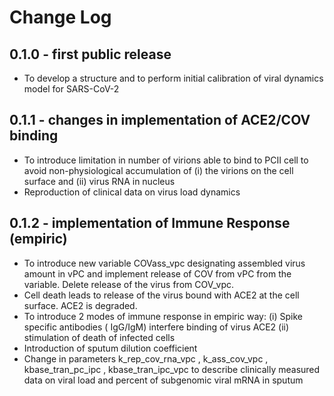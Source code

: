 # Change Log

## 0.1.0 - first public release

- To develop a structure and to perform initial calibration of viral dynamics model for SARS-CoV-2

## 0.1.1 - changes in implementation of ACE2/COV binding
 - To introduce limitation in number of virions able to bind to PCII cell to avoid non-physiological accumulation of (i) the virions on the cell surface and (ii) virus RNA in nucleus
 - Reproduction of clinical data on virus load dynamics

## 0.1.2 - implementation of Immune Response (empiric)
 - To introduce new variable COVass_vpc designating assembled virus amount in vPC and implement release of COV from vPC from the variable. Delete release of the virus from COV_vpc.
 - Cell death leads to release of the virus bound with ACE2 at the cell surface. ACE2 is degraded. 
 - To introduce 2 modes of immune response in empiric way: (i) Spike specific antibodies ( IgG/IgM) interfere binding of virus ACE2 (ii) stimulation of death of infected cells
 - Introduction of sputum dilution coefficient
 - Change in parameters k_rep_cov_rna_vpc , k_ass_cov_vpc , kbase_tran_pc_ipc , kbase_tran_ipc_vpc to describe clinically measured data on viral load and percent of subgenomic viral mRNA in sputum

